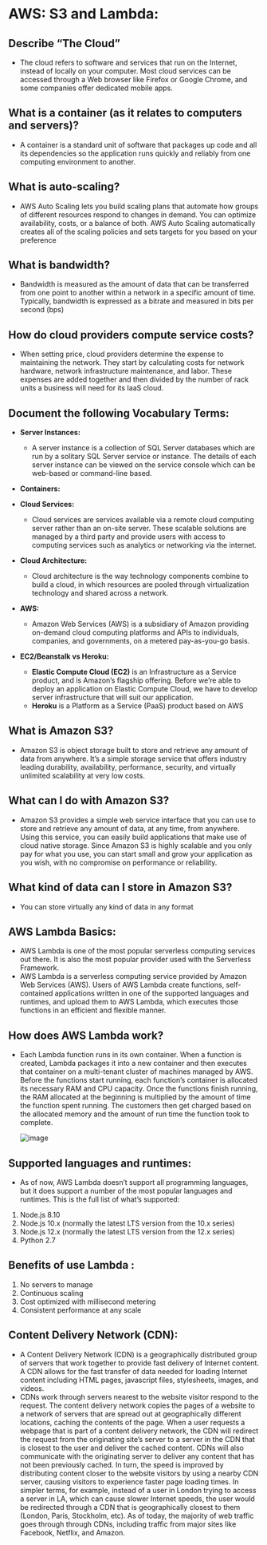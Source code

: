 #  AWS: S3 and Lambda:


## Describe “The Cloud”
  - The cloud refers to software and services that run on the Internet, instead of locally on your computer. Most cloud services can be accessed through a Web browser like Firefox or Google Chrome, and some companies offer dedicated mobile apps.

## What is a container (as it relates to computers and servers)?
  - A container is a standard unit of software that packages up code and all its dependencies so the application runs quickly and reliably from one computing environment to another.

## What is auto-scaling?
  - AWS Auto Scaling lets you build scaling plans that automate how groups of different resources respond to changes in demand. You can optimize availability, costs, or a balance of both. AWS Auto Scaling automatically creates all of the scaling policies and sets targets for you based on your preference
## What is bandwidth?
  - Bandwidth is measured as the amount of data that can be transferred from one point to another within a network in a specific amount of time. Typically, bandwidth is expressed as a bitrate and measured in bits per second (bps)
## How do cloud providers compute service costs?
  - When setting price, cloud providers determine the expense to maintaining the network. They start by calculating costs for network hardware, network infrastructure maintenance, and labor. These expenses are added together and then divided by the number of rack units a business will need for its IaaS cloud.

## Document the following Vocabulary Terms:
  - **Server Instances:**
    - A server instance is a collection of SQL Server databases which are run by a solitary SQL Server service or instance. The details of each server instance can be viewed on the service console which can be web-based or command-line based.

  - **Containers:**
  - **Cloud Services:**
    - Cloud services are services available via a remote cloud computing server rather than an on-site server. These scalable solutions are managed by a third party and provide users with access to computing services such as analytics or networking via the internet.
  - **Cloud Architecture:**
    - Cloud architecture is the way technology components combine to build a cloud, in which resources are pooled through virtualization technology and shared across a network.
  - **AWS:**
    - Amazon Web Services (AWS) is a subsidiary of Amazon providing on-demand cloud computing platforms and APIs to individuals, companies, and governments, on a metered pay-as-you-go basis. 
  - **EC2/Beanstalk vs Heroku:**
    - **Elastic Compute Cloud (EC2)** is an Infrastructure as a Service product, and is Amazon’s flagship offering. Before we’re able to deploy an application on Elastic Compute Cloud, we have to develop server infrastructure that will suit our application.
    -  **Heroku** is a Platform as a Service (PaaS) product based on AWS


## What is Amazon S3?
  - Amazon S3 is object storage built to store and retrieve any amount of data from anywhere. It’s a simple storage service that offers industry leading durability, availability, performance, security, and virtually unlimited scalability at very low costs.


##  What can I do with Amazon S3?
  - Amazon S3 provides a simple web service interface that you can use to store and retrieve any amount of data, at any time, from anywhere. Using this service, you can easily build applications that make use of cloud native storage. Since Amazon S3 is highly scalable and you only pay for what you use, you can start small and grow your application as you wish, with no compromise on performance or reliability.
  
## What kind of data can I store in Amazon S3?
  - You can store virtually any kind of data in any format


## AWS Lambda Basics:
  - AWS Lambda is one of the most popular serverless computing services out there. It is also the most popular provider used with the Serverless Framework.
  - AWS Lambda is a serverless computing service provided by Amazon Web Services (AWS). Users of AWS Lambda create functions, self-contained applications written in one of the supported languages and runtimes, and upload them to AWS Lambda, which executes those functions in an efficient and flexible manner.


## How does AWS Lambda work?
  - Each Lambda function runs in its own container. When a function is created, Lambda packages it into a new container and then executes that container on a multi-tenant cluster of machines managed by AWS. Before the functions start running, each function’s container is allocated its necessary RAM and CPU capacity. Once the functions finish running, the RAM allocated at the beginning is multiplied by the amount of time the function spent running. The customers then get charged based on the allocated memory and the amount of run time the function took to complete.


       ![image](https://user-images.githubusercontent.com/79833733/126903057-79aa081e-633f-40b1-b24b-855d1e9aa9bf.png)



## Supported languages and runtimes:
  - As of now, AWS Lambda doesn’t support all programming languages, but it does support a number of the most popular languages and runtimes. This is the full list of what’s supported:

1. Node.js 8.10
2. Node.js 10.x (normally the latest LTS version from the 10.x series)
3. Node.js 12.x (normally the latest LTS version from the 12.x series)
4. Python 2.7


## Benefits of use Lambda :
  1. No servers to manage
  2. Continuous scaling
  3. Cost optimized with millisecond metering
  4. Consistent performance at any scale



## Content Delivery Network (CDN):
  - A Content Delivery Network (CDN) is a geographically distributed group of servers that work together to provide fast delivery of Internet content. A CDN allows for the fast transfer of data needed for loading Internet content including HTML pages, javascript files, stylesheets, images, and videos.
  - CDNs work through servers nearest to the website visitor respond to the request. The content delivery network copies the pages of a website to a network of servers that are spread out at geographically different locations, caching the contents of the page. When a user requests a webpage that is part of a content delivery network, the CDN will redirect the request from the originating site’s server to a server in the CDN that is closest to the user and deliver the cached content. CDNs will also communicate with the originating server to deliver any content that has not been previously cached. In turn, the speed is improved by distributing content closer to the website visitors by using a nearby CDN server, causing visitors to experience faster page loading times. In simpler terms, for example, instead of a user in London trying to access a server in LA, which can cause slower Internet speeds, the user would be redirected through a CDN that is geographically closest to them (London, Paris, Stockholm, etc). As of today, the majority of web traffic goes through through CDNs, including traffic from major sites like Facebook, Netflix, and Amazon.

